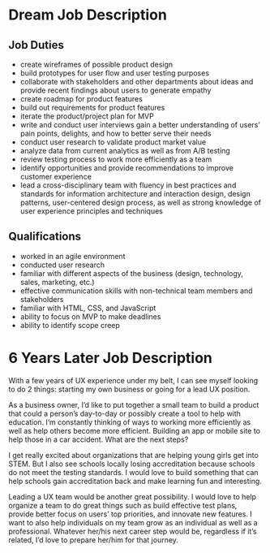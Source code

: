 # Dream Job Description
## Job Duties
* create wireframes of possible product design
* build prototypes for user flow and user testing purposes
* collaborate with stakeholders and other departments about ideas and provide recent findings about users to generate empathy
* create roadmap for product features
* build out requirements for product features
* iterate the product/project plan for MVP
* write and conduct user interviews gain a better understanding of users’ pain points, delights, and how to better serve their needs
* conduct user research to validate product market value
* analyze data from current analytics as well as from A/B testing
* review testing process to work more efficiently as a team
* identify opportunities and provide recommendations to improve customer experience
* lead a cross-disciplinary team with fluency in best practices and standards for information architecture and interaction design, design patterns, user-centered design process, as well as strong knowledge of user experience principles and techniques

## Qualifications
* worked in an agile environment
* conducted user research
* familiar with different aspects of the business (design, technology, sales, marketing, etc.)
* effective communication skills with non-technical team members and stakeholders
* familiar with HTML, CSS, and JavaScript
* ability to focus on MVP to make deadlines
* ability to identify scope creep

# 6 Years Later Job Description
With a few years of UX experience under my belt, I can see myself looking to do 2 things: starting my own business or going for a lead UX position. 

As a business owner, I’d like to put together a small team to build a product that could a person’s day-to-day or possibly create a tool to help with education. I’m constantly thinking of ways to working more efficiently as well as help others become more efficient. Building an app or mobile site to help those in a car accident. What are the next steps? 

I get really excited about organizations that are helping young girls get into STEM.  But I also see schools locally losing accreditation because schools do not meet the testing standards. I would love to build something that can help schools gain accreditation back and make learning fun and interesting.

Leading a UX team would be another great possibility. I would love to help organize a team to do great things such as build effective test plans, provide better focus on users’ top priorities, and innovate new features. I want to also help individuals on my team grow as an individual as well as a professional. Whatever her/his next career step would be, regardless if it’s related, I’d love to prepare her/him for that journey.  
